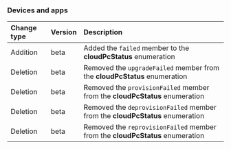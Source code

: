### Devices and apps

| **Change type** | **Version** | **Description** |
|:---|:---|:---|
|Addition|beta|Added the `failed` member to the **cloudPcStatus** enumeration|
|Deletion|beta|Removed the `upgradeFailed` member from the **cloudPcStatus** enumeration|
|Deletion|beta|Removed the `provisionFailed` member from the **cloudPcStatus** enumeration|
|Deletion|beta|Removed the `deprovisionFailed` member from the **cloudPcStatus** enumeration|
|Deletion|beta|Removed the `reprovisionFailed` member from the **cloudPcStatus** enumeration|
